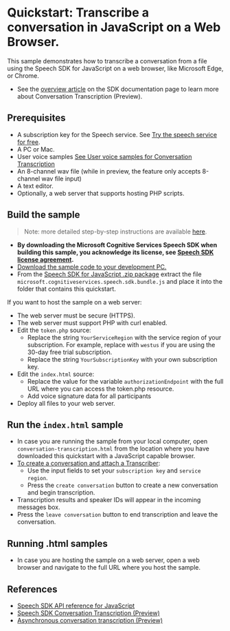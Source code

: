 # Quickstart: Transcribe a conversation in JavaScript on a Web Browser.

This sample demonstrates how to transcribe a conversation from a file using the Speech SDK for JavaScript on a web browser, like Microsoft Edge, or Chrome.
* See the [overview article](https://docs.microsoft.com/azure/cognitive-services/speech-service/conversation-transcription) on the SDK documentation page to learn more about Conversation Transcription (Preview).

## Prerequisites

* A subscription key for the Speech service. See [Try the speech service for free](https://docs.microsoft.com/azure/cognitive-services/speech-service/get-started).
* A PC or Mac.
* User voice samples [See User voice samples for Conversation Transcription](https://docs.microsoft.com/azure/cognitive-services/speech-service/conversation-transcription#expected-inputs)
* An 8-channel wav file (while in preview, the feature only accepts 8-channel wav file input)
* A text editor.
* Optionally, a web server that supports hosting PHP scripts.

## Build the sample

> Note: more detailed step-by-step instructions are available [here](https://docs.microsoft.com/azure/cognitive-services/speech-service/quickstart-js-browser).

* **By downloading the Microsoft Cognitive Services Speech SDK when building this sample, you acknowledge its license, see [Speech SDK license agreement](https://docs.microsoft.com/azure/cognitive-services/speech-service/license).**
* [Download the sample code to your development PC.](/README.md#get-the-samples)
* From the [Speech SDK for JavaScript .zip package](https://aka.ms/csspeech/jsbrowserpackage) extract the file
  `microsoft.cognitiveservices.speech.sdk.bundle.js` and place it into the folder that contains this quickstart.

If you want to host the sample on a web server:

* The web server must be secure (HTTPS).
* The web server must support PHP with curl enabled.
* Edit the `token.php` source:
  * Replace the string `YourServiceRegion` with the service region of your subscription.
    For example, replace with `westus` if you are using the 30-day free trial subscription.
  * Replace the string `YourSubscriptionKey` with your own subscription key.
* Edit the `index.html` source:
  * Replace the value for the variable `authorizationEndpoint` with the full URL where you can access the token.php resource.
  * Add voice signature data for all participants
* Deploy all files to your web server.

## Run the `index.html` sample

* In case you are running the sample from your local computer, open `conversation-transcription.html` from the location where you have downloaded this quickstart with a JavaScript capable browser.
* [To create a conversation and attach a Transcriber](https://docs.microsoft.com/azure/cognitive-services/speech-service/conversation-transcription):
  * Use the input fields to set your `subscription key` and `service region`.
  * Press the `create conversation` button to create a new conversation and begin transcription.
* Transcription results and speaker IDs will appear in the incoming messages box.
* Press the `leave conversation` button to end transcription and leave the conversation. 
   
## Running .html samples
* In case you are hosting the sample on a web server, open a web browser and navigate to the full URL where you host the sample.

## References

* [Speech SDK API reference for JavaScript](https://aka.ms/csspeech/javascriptref)
* [Speech SDK Conversation Transcription (Preview)](https://docs.microsoft.com/azure/cognitive-services/speech-service/conversation-transcription)
* [Asynchronous conversation transcription (Preview)](https://docs.microsoft.com/azure/cognitive-services/speech-service/conversation-transcription#asynchronous)
